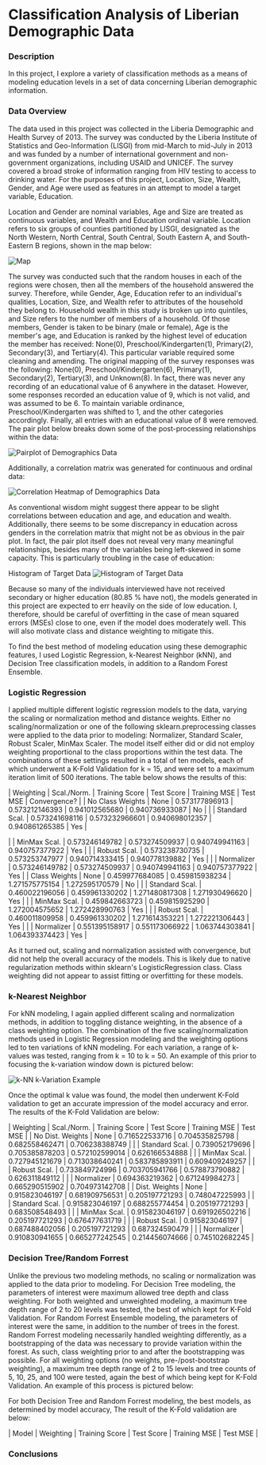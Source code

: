 # Classification Analysis of Liberian Demographic Data

### Description

In this project, I explore a variety of classification methods as a means of modeling education levels in a set of data concerning Liberian demographic information. 

### Data Overview

The data used in this project was collected in the Liberia Demographic and Health Survey of 2013. The survey was conducted by the Liberia Institute of Statistics and Geo-Information (LISGI) from mid-March to mid-July in 2013 and was funded by a number of international government and non-government organizations, including USAID and UNICEF. The survey covered a broad stroke of information ranging from HIV testing to access to drinking water. For the purposes of this project, Location, Size, Wealth, Gender, and Age were used as features in an attempt to model a target variable, Education. 

Location and Gender are nominal variables, Age and Size are treated as continuous variables, and Wealth and Education ordinal variable. Location refers to six groups of counties partitioned by LISGI, designated as the North Western, North Central, South Central, South Eastern A, and South-Eastern B regions, shown in the map below:

![Map](https://jocain.github.io/Data-146-Extra-Credit/map.png)

The survey was conducted such that the random houses in each of the regions were chosen, then all the members of the household answered the survey. Therefore, while Gender, Age, Education refer to an individual's qualities, Location, Size, and Wealth refer to attributes of the household they belong to. Household wealth in this study is broken up into quintiles, and Size refers to the number of members of a household. Of those members, Gender is taken to be binary (male or female), Age is the member's age, and Education is ranked by the highest level of education the member has received: None(0), Preschool/Kindergarten(1), Primary(2), Secondary(3), and Tertiary(4). This particular variable required some cleaning and amending. The original mapping of the survey responses was the following: None(0), Preschool/Kindergarten(6), Primary(1), Secondary(2), Tertiary(3), and Unknown(8). In fact, there was never any recording of an educational value of 6 anywhere in the dataset. However, some responses recorded an education value of 9, which is not valid, and was assumed to be 6. To maintain variable ordinance, Preschool/Kindergarten was shifted to 1, and the other categories accordingly. Finally, all entries with an educational value of 8 were removed. The pair plot below breaks down some of the post-processing relationships within the data:

![Pairplot of Demographics Data](https://jocain.github.io/Data-146-Extra-Credit/parwise.png)

Additionally, a correlation matrix was generated for continuous and ordinal data:

![Correlation Heatmap of Demographics Data](https://jocain.github.io/Data-146-Extra-Credit/correlations.png)

As conventional wisdom might suggest there appear to be slight correlations between education and age, and education and wealth. Additionally, there seems to be some discrepancy in education across genders in the correlation matrix that might not be as obvious in the pair plot. In fact, the pair plot itself does not reveal very many meaningful relationships, besides many of the variables being left-skewed in some capacity. This is particularly troubling in the case of education:

Histogram of Target Data
![Histogram of Target Data](https://jocain.github.io/Data-146-Extra-Credit/logeducation.png)

Because so many of the individuals interviewed have not received secondary or higher education (80.85 % have not), the models generated in this project are expected to err heavily on the side of low education. I, therefore, should be careful of overfitting in the case of mean squared errors (MSEs) close to one, even if the model does moderately well. This will also motivate class and distance weighting to mitigate this. 

To find the best method of modeling education using these demographic features, I used Logistic Regression, k-Nearest Neighbor (kNN), and Decision Tree classification models, in addition to a Random Forest Ensemble. 

### Logistic Regression

I applied multiple different logistic regression models to the data, varying the scaling or normalization method and distance weights. Either no scaling/normalization or one of the following sklearn.preprocessing classes were applied to the data prior to modeling: Normalizer, Standard Scaler, Robust Scaler, MinMax Scaler. The model itself either did or did not employ weighting proportional to the class proportions within the test data. The combinations of these settings resulted in a total of ten models, each of which underwent a K-Fold Validation for k = 15, and were set to a maximum iteration limit of 500 iterations. The table below shows the results of this:

|    Weighting     |   Scal./Norm.  | Training Score |   Test Score   |  Training MSE  |    Test MSE    | Convergence? |
| No Class Weights |      None      | 0.573177896913 | 0.573212146393 | 0.941012565680 | 0.940736933087 | No  |
|                  | Standard Scal. | 0.573241698116 | 0.573232966601 | 0.940698012357 | 0.940861265385 | Yes |

|                  |  MinMax Scal.  | 0.573246149782 | 0.573274509937 | 0.940749941163 | 0.940757377922 | Yes |
|                  |  Robust Scal.  | 0.573238730735 | 0.573253747977 | 0.940714333415 | 0.940778139882 | Yes |
|                  |   Normalizer   | 0.573246149782 | 0.573274509937 | 0.940749941163 | 0.940757377922 | Yes |
|  Class Weights   |      None      | 0.459977684085 | 0.459815938234 | 1.271575775154 | 1.272595170579 | No  |
|                  | Standard Scal. | 0.460022196056 | 0.459961330202 | 1.271480817308 | 1.271930496620 | Yes |
|                  |  MinMax Scal.  | 0.459842663723 | 0.459815925290 | 1.272004575652 | 1.272428990763 | Yes |
|                  |  Robust Scal.  | 0.460011809958 | 0.459961330202 | 1.271614353221 | 1.272221306443 | Yes |
|                  |   Normalizer   | 0.551395158917 | 0.551173066922 | 1.063744303841 | 1.064393374423 | Yes |


As it turned out, scaling and normalization assisted with convergence, but did not help the overall accuracy of the models. This is likely due to native regularization methods within sklearn's LogisticRegression class. Class weighting did not appear to assist fitting or overfitting for these models. 

### k-Nearest Neighbor

For kNN modeling, I again applied different scaling and normalization methods, in addition to toggling distance weighting, in the absence of a class weighting option. The combination of the five scaling/normalization methods used in Logistic Regression modeling and the weighting options led to ten variations of kNN modeling. For each variation, a range of k-values was tested, ranging from k = 10 to k = 50. An example of this prior to focusing the k-variation window down is pictured below:

![k-NN k-Variation Example](https://jocain.github.io/Data-146-Extra-Credit/knnexample.png)

Once the optimal k value was found, the model then underwent K-Fold validation to get an accurate impression of the model accuracy and error. The results of the K-Fold Validation are below: 

|    Weighting     |   Scal./Norm.  | Training Score |   Test Score   |  Training MSE  |    Test MSE    |
| No Dist. Weights |      None      | 0.716522533716 | 0.704535825798 | 0.682558462471 | 0.706238388749 |
|                  | Standard Scal. | 0.739052179696 | 0.705385878203 | 0.572102599014 | 0.626166534888 |
|                  |  MinMax Scal.  | 0.727945121679 | 0.713038640241 | 0.583785893911 | 0.609409249257 |
|                  |  Robust Scal.  | 0.733849724996 | 0.703705941766 | 0.578873790882 | 0.626311849112 |
|                  |   Normalizer   | 0.694363219362 | 0.671249984273 | 0.665290515902 | 0.704973142708 |
|  Dist. Weights   |      None      | 0.915823046197 | 0.681909756531 | 0.205197721293 | 0.748047225993 |
|                  | Standard Scal. | 0.915823046197 | 0.688255774454 | 0.205197721293 | 0.683508548493 |
|                  |  MinMax Scal.  | 0.915823046197 | 0.691926502216 | 0.205197721293 | 0.676477631719 |
|                  |  Robust Scal.  | 0.915823046197 | 0.687488402056 | 0.205197721293 | 0.687324590479 |
|                  |   Normalizer   | 0.910830941655 | 0.665277242545 | 0.214456074666 | 0.745102682245 |

### Decision Tree/Random Forrest

Unlike the previous two modeling methods, no scaling or normalization was applied to the data prior to modeling. For Decision Tree modeling, the parameters of interest were maximum allowed tree depth and class weighting. For both weighted and unweighted modeling, a maximum tree depth range of 2 to 20 levels was tested, the best of which kept for K-Fold Validation. For Random Forrest Ensemble modeling, the parameters of interest were the same, in addition to the number of trees in the forest. Random Forrest modeling necessarily handled weighting differently, as a bootstrapping of the data was necessary to provide variation within the forest. As such, class weighting prior to and after the bootstrapping was possible. For all weighting options (no weights, pre-/post-bootstrap weighting), a maximum tree depth range of 2 to 15 levels and tree counts of 5, 10, 25, and 100 were tested, again the best of which being kept for K-Fold Validation. An example of this process is pictured below:

For both Decision Tree and Random Forrest modeling, the best models, as determined by model accuracy, The result of the K-Fold validation are below:

|    Model    |   Weighting  | Training Score |   Test Score   |  Training MSE  |    Test MSE   |
### Conclusions


